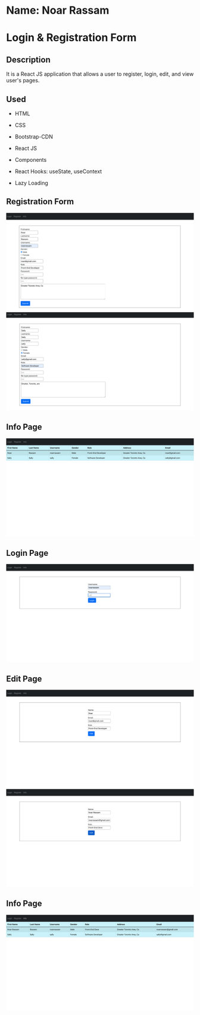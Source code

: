 # Name: Noar Rassam

# Login & Registration Form

## Description

It is a React JS application that allows a user to register, login, edit, and view user's pages.

## Used

- HTML

- CSS

- Bootstrap-CDN

- React JS

- Components

- React Hooks: useState, useContext

- Lazy Loading

## **Registration Form**

![![Directory]()](https://github.com/noarrassam/Forms-Login-Register/blob/main/images/1.png)
![![Directory]()](https://github.com/noarrassam/Forms-Login-Register/blob/main/images/2.png)

## **Info Page**

![![Directory]()](https://github.com/noarrassam/Forms-Login-Register/blob/main/images/3.png)

## **Login Page**

![![Directory]()](https://github.com/noarrassam/Forms-Login-Register/blob/main/images/4.png)

## **Edit Page**

![![Directory]()](https://github.com/noarrassam/Forms-Login-Register/blob/main/images/5.png)
![![Directory]()](https://github.com/noarrassam/Forms-Login-Register/blob/main/images/6.png)

## **Info Page**

![![Directory]()](https://github.com/noarrassam/Forms-Login-Register/blob/main/images/7.png)

